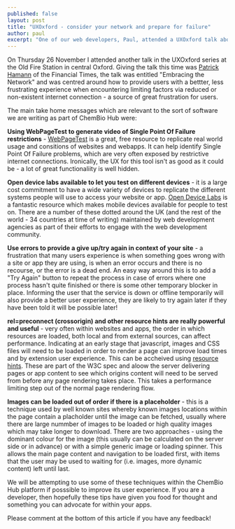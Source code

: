 ```yaml
---
published: false
layout: post
title: "UXOxford - consider your network and prepare for failure"
author: paul
excerpt: "One of our web developers, Paul, attended a UXOxford talk about slow networks and preparing for failures."
---
```


On Thursday 26 November I attended another talk in the UXOxford series at the Old Fire Station in central Oxford. Giving the talk this time was <a href="https://twitter.com/patrickhamann" target="_blank">Patrick Hamann</a> of the Financial Times, the talk was entitled "Embracing the Network" and was centred around how to provide users with a bettter, less frustrating experience when encountering limiting factors via reduced or non-existent internet connection - a source of great frustration for users.

The main take home messages which are relevant to the sort of software we are writing as part of ChemBio Hub were:

<strong>Using WebPageTest to generate video of Single Point Of Failure restrictions</strong> - <a href="http://www.webpagetest.org/" target="_blank">WebPageTest</a> is a great, free resource to replicate real world usage and consitions of websites and webapps. It can help identify Single Point Of Failure problems, which are very often exposed by restrictive internet connections. Ironically, the UX for this tool isn't as good as it could be - a lot of great functionaliity is well hidden.

<strong>Open device labs available to let you test on different devices</strong> - it is a large cost commitment to have a wide variety of devices to replicate the different systems people will use to access your website or app. <a href="https://opendevicelab.com/" target="_blank">Open Device Labs</a> is a fantastic resource which makes mobile devices available for people to test on. There are a number of these dotted around the UK (and the rest of the world - 34 countries at time of writing) maintained by web development agencies as part of their efforts to engage with the web development community.

<strong>Use errors to provide a give up/try again in context of your site</strong> - a frustration that many users experience is when something goes wrong with a site or app they are using, is when an error occurs and there is no recourse, or the error is a dead end. An easy way around this is to add a "Try Again" button to repeat the process in case of errors where one process hasn't quite finished or there is some other temporary blocker in place. Informing the user that the service is down or offline temporarily will also provide a better user experience, they are likely to try again later if they have been told it will be possible later!

<strong>rel=preconnect (crossorigin) and other resource hints are really powerful and useful</strong> - very often within websites and apps, the order in which resources are loaded, both local and from external sources, can affect performance. Indicating at an early stage that javascript, images and CSS files will need to be loaded in order to render a page can improve load times and by extension user experience. This can be accheived using <a href="https://w3c.github.io/resource-hints/" target="_blank">resource hints</a>. These are part of the W3C spec and aloow the server delivering pages or app content to see which origins content will need to be served from before any page rendering takes place. This takes a performance limiting step out of the normal page rendering flow.

<strong>Images can be loaded out of order if there is a placeholder</strong> - this is a technique used by well known sites whereby known images locations within the page contain a placholder until the image can be fetched, usually where there are large nummber of images to be loaded or high quality images which may take longer to download. There are two approaches - using the dominant colour for the image (this usually can be calculated on the server side or in advance) or with a simple generic image or loading spinner. This allows the main page content and navigation to be loaded first, with items that the user may be used to waiting for (i.e. images, more dynamic content) left until last.

We will be attempting to use some of these techniques within the ChemBio Hub platform if posssible to improve its user experience. If you are a developer, then hopefully these tips have given you food for thought and something you can advocate for within your apps.

Please comment at the bottom of this article if you have any feedback!
